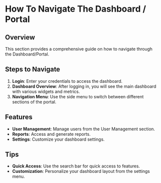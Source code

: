 # How To Navigate The Dashboard / Portal

## Overview
This section provides a comprehensive guide on how to navigate through the Dashboard/Portal.

## Steps to Navigate
1. **Login**: Enter your credentials to access the dashboard.
2. **Dashboard Overview**: After logging in, you will see the main dashboard with various widgets and metrics.
3. **Navigation Menu**: Use the side menu to switch between different sections of the portal.

## Features
- **User Management**: Manage users from the User Management section.
- **Reports**: Access and generate reports.
- **Settings**: Customize your dashboard settings.

## Tips
- **Quick Access**: Use the search bar for quick access to features.
- **Customization**: Personalize your dashboard layout from the settings menu.
